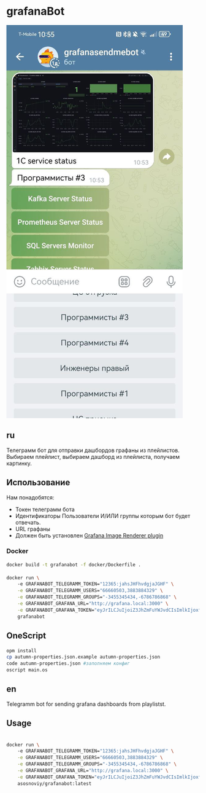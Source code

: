 # grafanaBot

![alt text](docs/example.jpg)

## ru 

Телеграмм бот для отправки дашбордов графаны из плейлистов.
Выбираем плейлист, выбираем дашборд из плейлиста, получаем картинку. 

## Использование

Нам понадобятся:
* Токен телеграмм бота
* Идентификаторы Пользователи И/ИЛИ группы которым бот будет отвечать.
* URL графаны 
* Должен быть установлен [Grafana Image Renderer plugin](https://grafana.com/grafana/plugins/grafana-image-renderer/)
  

### Docker

```bash
docker build -t grafanabot -f docker/Dockerfile .

docker run \ 
    -e GRAFANABOT_TELEGRAMM_TOKEN="12365:jahsJHFhvdgjaJGHF" \
    -e GRAFANABOT_TELEGRAMM_USERS="66660503,3883884329" \
    -e GRAFANABOT_TELEGRAMM_GROUPS="-3455345434,-6786786868" \
    -e GRAFANABOT_GRAFANA_URL="http://grafana.local:3000" \
    -e GRAFANABOT_GRAFANA_TOKEN="eyJrILCJuIjoiZ3JhZmFuYWJvdCIsImlkIjoxfQ==" \
    grafanabot
```

## OneScript

```bash
opm install
cp autumn-properties.json.example autumn-properties.json
code autumn-properties.json #заполняем конфиг
oscript main.os
```

## en

Telegramm bot for sending grafana dashboards from playlistst.

## Usage

```bash

docker run \ 
    -e GRAFANABOT_TELEGRAMM_TOKEN="12365:jahsJHFhvdgjaJGHF" \
    -e GRAFANABOT_TELEGRAMM_USERS="66660503,3883884329" \
    -e GRAFANABOT_TELEGRAMM_GROUPS="-3455345434,-6786786868" \
    -e GRAFANABOT_GRAFANA_URL="http://grafana.local:3000" \
    -e GRAFANABOT_GRAFANA_TOKEN="eyJrILCJuIjoiZ3JhZmFuYWJvdCIsImlkIjoxfQ==" \
    asosnoviy/grafanabot:latest 

```
